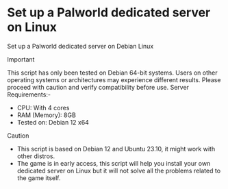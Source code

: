# Set up a Palworld dedicated server on Linux
Set up a Palworld dedicated server on Debian Linux

> [!IMPORTANT]
> This script has only been tested on Debian 64-bit systems. Users on other operating systems or architectures may experience different results. Please proceed with caution and verify compatibility before use.
> Server Requirements:-
> - CPU: With 4 cores
> - RAM (Memory): 8GB
> - Tested on: Debian 12 x64

> [!CAUTION]
> - This script is based on Debian 12 and Ubuntu 23.10, it might work with other distros.
> - The game is in early access, this script will help you install your own dedicated server on Linux but it will not solve all the problems related to the game itself.

